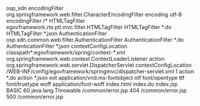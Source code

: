 
 
  <?xml version="1.0" encoding="UTF-8"?>
  <web-app xmlns:xsi="http://www.w3.org/2001/XMLSchema-instance" xmlns="http://java.sun.com/xml/ns/javaee" xmlns:web="http://java.sun.com/xml/ns/javaee" xsi:schemaLocation="http://java.sun.com/xml/ns/javaee http://java.sun.com/xml/ns/javaee/web-app_3_0.xsd" id="WebApp_ID" version="3.0">
  <display-name>osp_sdn</display-name>
  <filter>
    <filter-name>encodingFilter</filter-name>
    <filter-class>org.springframework.web.filter.CharacterEncodingFilter</filter-class>
    <init-param>
      <param-name>encoding</param-name>
      <param-value>utf-8</param-value>
    </init-param>
  </filter>
  <filter-mapping>
    <filter-name>encodingFilter</filter-name>
    <url-pattern>/*</url-pattern>
  </filter-mapping>
  <filter>
    <filter-name>HTMLTagFilter</filter-name>
    <filter-class>egovframework.rte.ptl.mvc.filter.HTMLTagFilter</filter-class>
  </filter>
  <filter-mapping>
    <filter-name>HTMLTagFilter</filter-name>
    <url-pattern>*.do</url-pattern>
  </filter-mapping>
  <filter-mapping>
    <filter-name>HTMLTagFilter</filter-name>
    <url-pattern>*.json</url-pattern>
  </filter-mapping>
  <!--
  <filter>
    <filter-name>springSecurityFilterChain</filter-name>
    <filter-class>org.springframework.web.filter.DelegatingFilterProxy</filter-class>
  </filter>
  <filter-mapping>
    <filter-name>springSecurityFilterChain</filter-name>
    <url-pattern>/*</url-pattern>
  </filter-mapping>
  <listener>
    <listener-class>org.springframework.security.web.session.HttpSessionEventPublisher</listener-class>
  </listener>
   -->
  <filter>
    <filter-name>AuthenticationFilter</filter-name>
    <filter-class>osp.sdn.common.web.filter.AuthenticationFilter</filter-class>
  </filter>
  <filter-mapping>
    <filter-name>AuthenticationFilter</filter-name>
    <url-pattern>*.do</url-pattern>
  </filter-mapping>
  <filter-mapping>
    <filter-name>AuthenticationFilter</filter-name>
    <url-pattern>*.json</url-pattern>
  </filter-mapping>
 
  <context-param>
    <param-name>contextConfigLocation</param-name>
    <param-value>classpath*:egovframework/spring/context-*.xml</param-value>
  </context-param>
  <listener>
    <listener-class>org.springframework.web.context.ContextLoaderListener</listener-class>
  </listener>
  <servlet>
    <servlet-name>action</servlet-name>
    <servlet-class>org.springframework.web.servlet.DispatcherServlet</servlet-class>
    <init-param>
      <param-name>contextConfigLocation</param-name>
      <param-value>/WEB-INF/config/egovframework/springmvc/dispatcher-servlet.xml</param-value>
    </init-param>
    <load-on-startup>1</load-on-startup>
  </servlet>
  <servlet-mapping>
    <servlet-name>action</servlet-name>
    <url-pattern>*.do</url-pattern>
  </servlet-mapping>
  <servlet-mapping>
    <servlet-name>action</servlet-name>
    <url-pattern>*.json</url-pattern>
  </servlet-mapping>
  <mime-mapping>
    <extension>eot</extension>
    <mime-type>application/vnd.ms-fontobject</mime-type>
  </mime-mapping>
  <mime-mapping>
    <extension>otf</extension>
    <mime-type>font/opentype</mime-type>
  </mime-mapping>
  <mime-mapping>
    <extension>ttf</extension>
    <mime-type>font/truetype</mime-type>
  </mime-mapping>
  <mime-mapping>
    <extension>woff</extension>
    <mime-type>application/font-woff</mime-type>
  </mime-mapping>
  <welcome-file-list>
   <welcome-file>index.html</welcome-file>
    <welcome-file>index.do</welcome-file>
    <welcome-file>index.jsp</welcome-file>
  </welcome-file-list>
  <login-config>
    <auth-method>BASIC</auth-method>
  </login-config>
  <session-config>
    <session-timeout>60</session-timeout><!-- 분 -->
  </session-config>
  <error-page>
    <exception-type>java.lang.Throwable</exception-type>
    <location>/common/error.jsp</location>
  </error-page>
  <error-page>
    <error-code>404</error-code>
    <location>/common/error.jsp</location>
  </error-page>
  <error-page>
    <error-code>500</error-code>
    <location>/common/error.jsp</location>
  </error-page>
</web-app>

 
